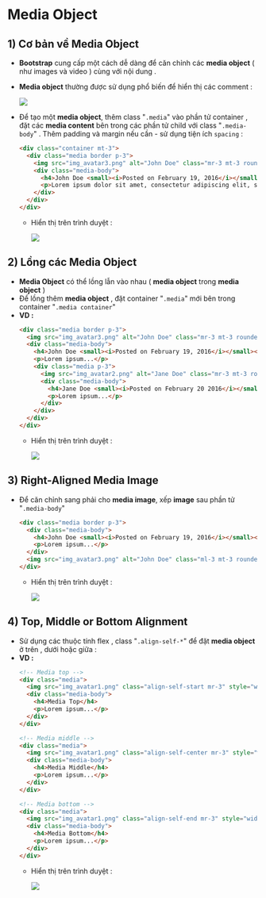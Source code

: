 # Media Object
## **1) Cơ bản về Media Object**
- **Bootstrap** cung cấp một cách dễ dàng để căn chỉnh các **media object** ( như images và video ) cùng với nội dung . 
- **Media object** thường được sử dụng phổ biến để hiển thị các comment :
    
    <img src=https://i.imgur.com/dmlFCu5.png>

- Để tạo một **media object**, thêm class "`.media`" vào phần tử container , đặt các **media content** bên trong các phần tử child với class "`.media-body`" . Thêm padding và margin nếu cần - sử dụng tiện ích `spacing` :
    ```html
    <div class="container mt-3">
      <div class="media border p-3">
        <img src="img_avatar3.png" alt="John Doe" class="mr-3 mt-3 rounded-circle" style="width:60px;">
        <div class="media-body">
          <h4>John Doe <small><i>Posted on February 19, 2016</i></small></h4>
          <p>Lorem ipsum dolor sit amet, consectetur adipiscing elit, sed do eiusmod tempor incididunt ut labore et dolore magna aliqua.</p>      
        </div>
      </div>
    </div>
    ```
    - Hiển thị trên trình duyệt :

        <img src=https://i.imgur.com/WJA6r6c.png>

## **2) Lồng các Media Object**
- **Media Object** có thể lồng lẫn vào nhau ( **media object** trong **media object** )
- Để lồng thêm **media object** , đặt container "`.media`" mới bên trong container "`.media container`"
- **VD :**
    ```html
    <div class="media border p-3">
      <img src="img_avatar3.png" alt="John Doe" class="mr-3 mt-3 rounded-circle" style="width:60px;">
      <div class="media-body">
        <h4>John Doe <small><i>Posted on February 19, 2016</i></small></h4>
        <p>Lorem ipsum...</p>
        <div class="media p-3">
          <img src="img_avatar2.png" alt="Jane Doe" class="mr-3 mt-3 rounded-circle" style="width:45px;">
          <div class="media-body">
            <h4>Jane Doe <small><i>Posted on February 20 2016</i></small></h4>
            <p>Lorem ipsum...</p>
          </div>
        </div> 
      </div>
    </div>
    ```
    - Hiển thị trên trình duyệt :

        <img src=https://i.imgur.com/ZqecJ7V.png>

## **3) Right-Aligned Media Image**
- Để căn chỉnh sang phải cho **media image**, xếp **image** sau phần tử "`.media-body`"
    ```html
    <div class="media border p-3">
      <div class="media-body">
        <h4>John Doe <small><i>Posted on February 19, 2016</i></small></h4>
        <p>Lorem ipsum...</p>
      </div>
      <img src="img_avatar3.png" alt="John Doe" class="ml-3 mt-3 rounded-circle" style="width:60px;">
    </div>
    ```
    - Hiển thị trên trình duyệt :

        <img src=https://i.imgur.com/YNlb21a.png>

## **4) Top, Middle or Bottom Alignment**
- Sử dụng các thuộc tính flex , class "`.align-self-*`" để đặt **media object** ở trên , dưới hoặc giữa :
- **VD :**
    ```html
    <!-- Media top -->
    <div class="media">
      <img src="img_avatar1.png" class="align-self-start mr-3" style="width:60px">
      <div class="media-body">
        <h4>Media Top</h4>
        <p>Lorem ipsum...</p>
      </div>
    </div>

    <!-- Media middle -->
    <div class="media">
      <img src="img_avatar1.png" class="align-self-center mr-3" style="width:60px">
      <div class="media-body">
        <h4>Media Middle</h4>
        <p>Lorem ipsum...</p>
      </div>
    </div>

    <!-- Media bottom -->
    <div class="media">
      <img src="img_avatar1.png" class="align-self-end mr-3" style="width:60px">
      <div class="media-body">
        <h4>Media Bottom</h4>
        <p>Lorem ipsum...</p>
      </div>
    </div>
    ```
    - Hiển thị trên trình duyệt :

        <img src=https://i.imgur.com/McSf3wc.png>

